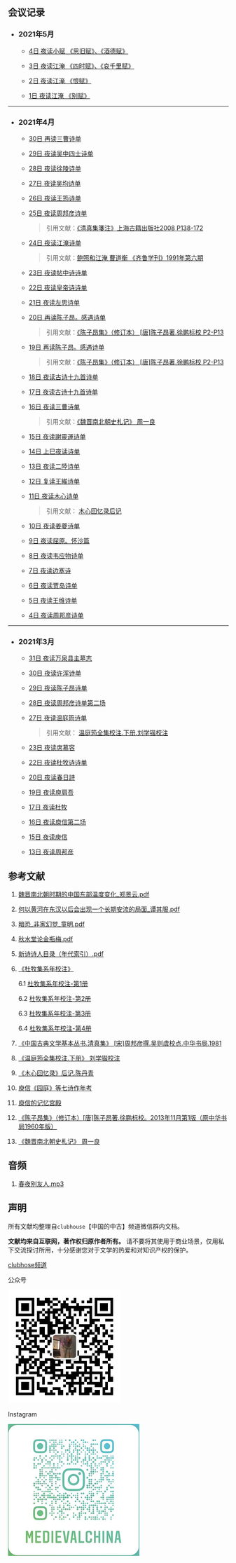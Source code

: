 ## 会议记录
- ### 2021年5月
  + [4日 夜读小赋 《思旧赋》、《酒德赋》](meetings/2021-05/5-4夜读小赋。思旧赋。酒德赋.pdf)

  + [3日 夜读江淹 《四时赋》、《哀千里赋》](meetings/2021-05/5-3夜读江淹。四时赋。哀千里赋。.pdf)

  + [2日 夜读江淹 《恨赋》](meetings/2021-05/5-2夜读江淹。恨赋.pdf)

  + [1日 夜读江淹 《别赋》](meetings/2021-05/5-1夜读江淹。别赋.pdf)

---

- ### 2021年4月
  + [30日 再读三曹诗单](meetings/2021-04/4-30再读三曹.pdf)

  + [29日 夜读吴中四士诗单](meetings/2021-04/4-29夜读吴中四士.pdf)
  
  + [28日 夜读徐陵诗单](meetings/2021-04/4-28夜读徐陵.pdf)
  
  + [27日 夜读吴均诗单](meetings/2021-04/4-27夜读吴均.pdf)
  
  + [26日 夜读王筠诗单](meetings/2021-04/4-26夜读王筠.pdf)
  
  + [25日 夜读周邦彦诗单](meetings/2021-04/4-25夜读周邦彦.pdf)
    > 引用文献：[《清真集箋注》上海古籍出版社2008 P138-172](references/《清真集箋注》上海古籍出版社2008P138-172.pdf)
  
  + [24日 夜读江淹诗单](meetings/2021-04/4-24夜读江淹.pdf)
    > 引用文献：[鲍照和江淹 曹道衡 《齐鲁学刊》1991年第六期](references/鲍照和江淹.pdf)
   
  + [23日 夜读帖中诗诗单](meetings/2021-04/4-23夜读帖中诗.pdf)
  
  + [22日 夜读皇帝诗诗单](meetings/2021-04/4-22夜读皇帝诗更新.pdf)

  + [21日 夜读左思诗单](meetings/2021-04/4-21夜读左思.pdf)

  + [20日 再读陈子昂。感遇诗单](meetings/2021-04/4-19再读陈子昂。感遇.pdf)
    > 引用文献：[《陈子昂集》（修订本） [唐]陈子昂著.徐鹏标校 P2-P13](references/《陈子昂集》(修订本)[唐]陈子昂著.徐鹏标校。2013年11月第1版(原中华书局1960年版).pdf)

  + [19日 再读陈子昂。感遇诗单](meetings/2021-04/4-19再读陈子昂。感遇.pdf)
    > 引用文献：[《陈子昂集》（修订本） [唐]陈子昂著.徐鹏标校 P2-P13](references/《陈子昂集》(修订本)[唐]陈子昂著.徐鹏标校。2013年11月第1版(原中华书局1960年版).pdf)

  + [18日 夜读古诗十九首诗单](meetings/2021-04/4-17。18夜读古诗十九首.pdf)

  + [17日 夜读古诗十九首诗单](meetings/2021-04/4-17。18夜读古诗十九首.pdf)

  + [16日 夜读三曹诗单](meetings/2021-04/4-16夜读三曹.pdf)
    > 引用文献：[《魏晋南北朝史札记》 周一良](references/4-16_魏晋南北朝史札记_周一良.pdf)

  + [15日 夜读謝靈運诗单](meetings/2021-04/4-15夜读謝靈運.pdf)

  + [14日 上巳夜读诗单](meetings/2021-04/4-14上巳夜读.pdf)
  
  + [13日 夜读二陸诗单](meetings/2021-04/4-13二陸.pdf)
  
  + [12日 复读王維诗单](meetings/2021-04/4-12复读王維.pdf)
  
  + [11日 夜读木心诗单](meetings/2021-04/4-11木心.pdf)
    > 引用文献： [木心回忆录后记](references/木心回忆录后记.pdf)

  + [10日 夜读姜夔诗单](meetings/2021-04/4-10姜夔.pdf)
  
  + [9日 夜读屈原。怀沙篇](meetings/2021-04/4-9屈原怀沙篇.pdf)
  
  + [8日 夜读韦应物诗单](meetings/2021-04/4-8韦应物.pdf)

  + [7日 夜读边塞诗](meetings/2021-04/4-7边塞诗.pdf)

  + [6日 夜读贾岛诗单](meetings/2021-04/4-6贾岛.pdf)

  + [5日 夜读王维诗单](meetings/2021-04/4-5王维.pdf)

  + [4日 夜读周邦彦诗单](meetings/2021-04/4-4周邦彦.pdf)

---

- ### 2021年3月
  + [31日 夜读万泉县主墓志](meetings/2021-03/3-31夜读万泉县主墓志.pdf)
  
  + [30日 夜读许浑诗单](meetings/2021-03/3-30夜读许浑诗单.pdf)
  
  + [29日 夜读陈子昂诗单](meetings/2021-03/3-29夜读陈子昂诗单.pdf)
  
  + [28日 夜读周邦彦诗单第二场](meetings/2021-03/3-28夜读周邦彦诗单.pdf)

  + [27日 夜读温庭筠诗单](meetings/2021-03/3-27夜读温庭筠诗单.pdf)
    > 引用文献： [温庭筠全集校注.下册.刘学锴校注](references/温庭筠全集校注.下册.刘学锴校注.pdf)

  + [23日 夜读席慕容](meetings/2021-03/3-23夜读席慕容.pdf)

  + [22日 夜读杜牧诗诗单](meetings/2021-03/3-22夜读杜牧诗.pdf)

  + [20日 夜读春日詩](meetings/2021-03/3-20夜读春日詩.pdf)

  + [19日 夜读庾肩吾](meetings/2021-03/3-19夜读庾肩吾.pdf)

  + [17日 夜读杜牧](meetings/2021-03/3-17夜读杜牧.pdf)
  
  + [16日 夜读庾信第二场](meetings/2021-03/3-16日夜读庾信第二场.pdf)

  + [15日 夜读庾信](meetings/2021-03/3-15夜读庾信.pdf)

  + [13日 夜读周邦彦](meetings/2021-03/3-13夜读周邦彦.pdf)


## 参考文献

1. [魏晋南北朝时期的中国东部温度变化_郑景云.pdf](references/魏晋南北朝时期的中国东部温度变化_郑景云.pdf)

2. [何以黄河在东汉以后会出现一个长期安流的局面_谭其服.pdf](references/何以黄河在东汉以后会出现一个长期安流的局面_谭其服.pdf)
   
3. [暗恐_非家幻觉_童明.pdf](./references/暗恐_非家幻觉_童明.pdf)
   
4. [秋水堂论金瓶梅.pdf](./references/秋水堂论金瓶梅.pdf)
   
5. [新诗诗人目录（年代索引）.pdf](./references/新诗诗人目录(年代索引).pdf)

6. [《杜牧集系年校注》](./references/杜牧集系年校注_全四册/index.md)  

    6.1 [杜牧集系年校注-第1册](./references/杜牧集系年校注_全四册/杜牧集系年校注-第1册.pdf)  
  
    6.2 [杜牧集系年校注-第2册](./references/杜牧集系年校注_全四册/杜牧集系年校注-第2册.pdf)  

    6.3 [杜牧集系年校注-第3册](./references/杜牧集系年校注_全四册/杜牧集系年校注-第3册.pdf)  

    6.4 [杜牧集系年校注-第4册](./references/杜牧集系年校注_全四册/杜牧集系年校注-第4册.pdf)  
  
7. [《中国古典文学基本丛书.清真集》 [宋]周邦彦撰.吴则虞校点.中华书局.1981](./references/中国古典文学基本丛书.清真集.宋周邦彦撰.吴则虞校点.中华书局.1981.pdf)

8. [《温庭筠全集校注.下册》 刘学锴校注](./references/温庭筠全集校注.下册.刘学锴校注.pdf)

9. [《木心回忆录》后记.陈丹青](.references/木心回忆录后记.pdf)

10. [庾信《园庭》等七诗作年考](references/庾信《园庭》等七诗作年考.pdf)

11. [庾信的记忆宫殿](references/庾信的记忆宫殿.pdf)

12. [《陈子昂集》（修订本）[唐]陈子昂著.徐鹏标校。2013年11月第1版（原中华书局1960年版）](references/《陈子昂集》(修订本)[唐]陈子昂著.徐鹏标校。2013年11月第1版(原中华书局1960年版).pdf)

13. [《魏晋南北朝史札记》 周一良](references/4-16_魏晋南北朝史札记_周一良.pdf)



## 音频
1. [春夜别友人.mp3](./assets/audio/春夜别友人.mp3)

## 声明
所有文献均整理自`clubhouse`【中国的中古】频道微信群内文档。

**文献均来自互联网，著作权归原作者所有。** 请不要将其使用于商业场景，仅用私下交流探讨所用，十分感谢您对于文学的热爱和对知识产权的保护。

[clubhose频道](https://www.joinclubhouse.com/club/%E4%B8%AD%E5%9C%8B%E7%9A%84%E4%B8%AD%E5%8F%A4)

公众号

![公众号](./assets/images/qr_code.jpg)

Instagram

![Instagram Medieval-China](./assets/images/ins-Medieval-China.png)
